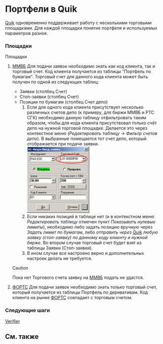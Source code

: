 # Портфели в Quik

[Quik](Quik.md) одновременно поддерживает работу с несколькими торговыми площадками. Для каждой площадки понятие портфеля и используемых параметров разное.

### Площадки

Площадки

1. [ММВБ](https://moex.com/ru/markets/currency/) Для подачи заявок необходимо знать как код клиента, так и торговый счет. Код клиента получается из таблицы "Портфель по бумагам". Торговый счет для данного кода клиента может быть получен по одной из следующих таблиц: 
   - Заявки (столбец Счет) 
   - Стоп\-заявки (столбец Счет) 
   - Позиции по бумагам (столбец Счет депо) 
     1. Если для одного кода клиента присутствует несколько различных счетов депо (к примеру, для биржи ММВБ и РТС СГК) необходимо данную таблицу отфильтровать таким образом, чтобы для кода клиента присутствовал только счёт депо на нужной торговой площадке. Делается это через контекстное меню (*Редактировать таблицу \-\> Фильтр счетов депо*). В выбранные помещается тот счет депо, который отображается при подаче заявки. ![quikneworder](../images/quik_new_order.png)
     2. Если никаких позиций в таблице нет (и в контекстном меню *Редактировать таблицу* отмечен пункт *Показывать нулевые лимиты*), необходимо либо задать позицию вручную через *Задать лимит по бумагам*, либо *отправить через [Quik](Quik.md) любую заявку (стоп\-заявку) по данному коду клиенту и нужной бирже*. Во втором случае торговый счет будет взят из таблицы Заявки (Стоп\-заявки). 
     3. В ином случае все настроено верно и дополнительных настроек делать не требуется. 

   > [!CAUTION]
   > Пока нет Торгового счета заявку на [ММВБ](https://moex.com/ru/markets/currency/) подать не удастся. 
2. [ФОРТС](https://moex.com/ru/derivatives/) Для подачи заявок необходимо знать только торговый счет, который получается из таблицы Портфель по деривативам. Код клиента на рынке [ФОРТС](https://moex.com/ru/derivatives/) совпадает с торговым счетом. 

### Следующие шаги

[Verifier](QuikVerifier.md)

## См. также
